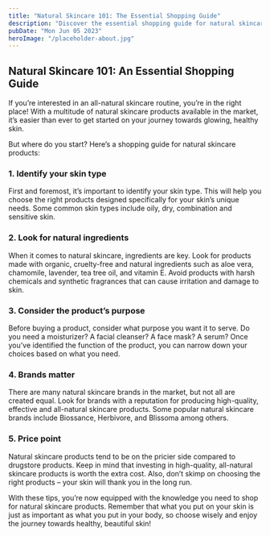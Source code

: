 ```yaml
---
title: "Natural Skincare 101: The Essential Shopping Guide"
description: "Discover the essential shopping guide for natural skincare products. Browse through a range of effective, all-natural skincare products that will help you achieve healthy and glowing skin. Read now!"
pubDate: "Mon Jun 05 2023"
heroImage: "/placeholder-about.jpg"
---
```


## Natural Skincare 101: An Essential Shopping Guide

If you’re interested in an all-natural skincare routine, you’re in the right place! With a multitude of natural skincare products available in the market, it’s easier than ever to get started on your journey towards glowing, healthy skin. 

But where do you start? Here’s a shopping guide for natural skincare products:

### 1. Identify your skin type

First and foremost, it’s important to identify your skin type. This will help you choose the right products designed specifically for your skin’s unique needs. Some common skin types include oily, dry, combination and sensitive skin. 

### 2. Look for natural ingredients

When it comes to natural skincare, ingredients are key. Look for products made with organic, cruelty-free and natural ingredients such as aloe vera, chamomile, lavender, tea tree oil, and vitamin E. Avoid products with harsh chemicals and synthetic fragrances that can cause irritation and damage to skin. 

### 3. Consider the product’s purpose

Before buying a product, consider what purpose you want it to serve. Do you need a moisturizer? A facial cleanser? A face mask? A serum? Once you’ve identified the function of the product, you can narrow down your choices based on what you need. 

### 4. Brands matter

There are many natural skincare brands in the market, but not all are created equal. Look for brands with a reputation for producing high-quality, effective and all-natural skincare products. Some popular natural skincare brands include Biossance, Herbivore, and Blissoma among others. 

### 5. Price point

Natural skincare products tend to be on the pricier side compared to drugstore products. Keep in mind that investing in high-quality, all-natural skincare products is worth the extra cost. Also, don’t skimp on choosing the right products – your skin will thank you in the long run.

With these tips, you’re now equipped with the knowledge you need to shop for natural skincare products. Remember that what you put on your skin is just as important as what you put in your body, so choose wisely and enjoy the journey towards healthy, beautiful skin!